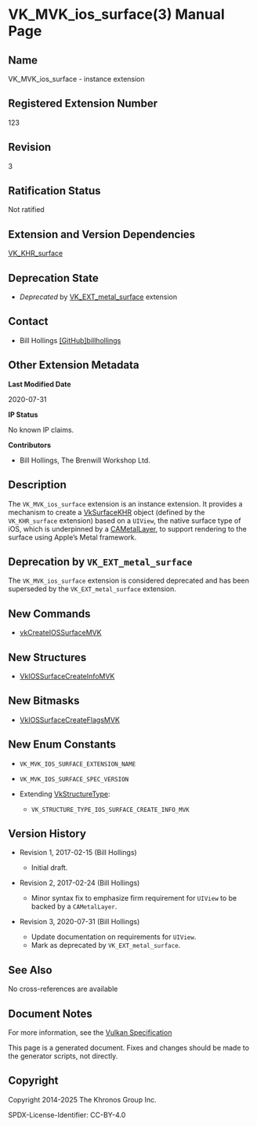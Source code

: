 # VK\_MVK\_ios\_surface(3) Manual Page

## Name

VK\_MVK\_ios\_surface - instance extension



## [](#_registered_extension_number)Registered Extension Number

123

## [](#_revision)Revision

3

## [](#_ratification_status)Ratification Status

Not ratified

## [](#_extension_and_version_dependencies)Extension and Version Dependencies

[VK\_KHR\_surface](https://registry.khronos.org/vulkan/specs/latest/man/html/VK_KHR_surface.html)

## [](#_deprecation_state)Deprecation State

- *Deprecated* by [VK\_EXT\_metal\_surface](https://registry.khronos.org/vulkan/specs/latest/man/html/VK_EXT_metal_surface.html) extension

## [](#_contact)Contact

- Bill Hollings [\[GitHub\]billhollings](https://github.com/KhronosGroup/Vulkan-Docs/issues/new?body=%5BVK_MVK_ios_surface%5D%20%40billhollings%0A%2AHere%20describe%20the%20issue%20or%20question%20you%20have%20about%20the%20VK_MVK_ios_surface%20extension%2A)

## [](#_other_extension_metadata)Other Extension Metadata

**Last Modified Date**

2020-07-31

**IP Status**

No known IP claims.

**Contributors**

- Bill Hollings, The Brenwill Workshop Ltd.

## [](#_description)Description

The `VK_MVK_ios_surface` extension is an instance extension. It provides a mechanism to create a [VkSurfaceKHR](https://registry.khronos.org/vulkan/specs/latest/man/html/VkSurfaceKHR.html) object (defined by the `VK_KHR_surface` extension) based on a `UIView`, the native surface type of iOS, which is underpinned by a [CAMetalLayer](https://registry.khronos.org/vulkan/specs/latest/man/html/CAMetalLayer.html), to support rendering to the surface using Apple’s Metal framework.

## [](#_deprecation_by_vk_ext_metal_surface)Deprecation by `VK_EXT_metal_surface`

The `VK_MVK_ios_surface` extension is considered deprecated and has been superseded by the `VK_EXT_metal_surface` extension.

## [](#_new_commands)New Commands

- [vkCreateIOSSurfaceMVK](https://registry.khronos.org/vulkan/specs/latest/man/html/vkCreateIOSSurfaceMVK.html)

## [](#_new_structures)New Structures

- [VkIOSSurfaceCreateInfoMVK](https://registry.khronos.org/vulkan/specs/latest/man/html/VkIOSSurfaceCreateInfoMVK.html)

## [](#_new_bitmasks)New Bitmasks

- [VkIOSSurfaceCreateFlagsMVK](https://registry.khronos.org/vulkan/specs/latest/man/html/VkIOSSurfaceCreateFlagsMVK.html)

## [](#_new_enum_constants)New Enum Constants

- `VK_MVK_IOS_SURFACE_EXTENSION_NAME`
- `VK_MVK_IOS_SURFACE_SPEC_VERSION`
- Extending [VkStructureType](https://registry.khronos.org/vulkan/specs/latest/man/html/VkStructureType.html):
  
  - `VK_STRUCTURE_TYPE_IOS_SURFACE_CREATE_INFO_MVK`

## [](#_version_history)Version History

- Revision 1, 2017-02-15 (Bill Hollings)
  
  - Initial draft.
- Revision 2, 2017-02-24 (Bill Hollings)
  
  - Minor syntax fix to emphasize firm requirement for `UIView` to be backed by a `CAMetalLayer`.
- Revision 3, 2020-07-31 (Bill Hollings)
  
  - Update documentation on requirements for `UIView`.
  - Mark as deprecated by `VK_EXT_metal_surface`.

## [](#_see_also)See Also

No cross-references are available

## [](#_document_notes)Document Notes

For more information, see the [Vulkan Specification](https://registry.khronos.org/vulkan/specs/latest/html/vkspec.html#VK_MVK_ios_surface)

This page is a generated document. Fixes and changes should be made to the generator scripts, not directly.

## [](#_copyright)Copyright

Copyright 2014-2025 The Khronos Group Inc.

SPDX-License-Identifier: CC-BY-4.0